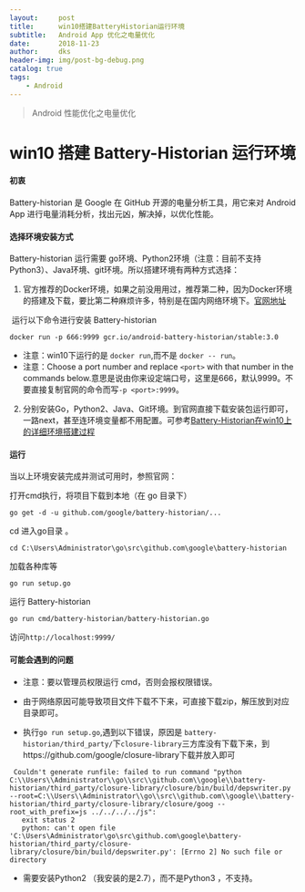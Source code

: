 ```yaml
---
layout:     post
title:      win10搭建BatteryHistorian运行环境
subtitle:   Android App 优化之电量优化
date:       2018-11-23
author:     dks
header-img: img/post-bg-debug.png
catalog: true
tags:
	- Android
---
```


> Android 性能优化之电量优化

# win10 搭建 Battery-Historian 运行环境

#### 初衷

 Battery-historian 是 Google 在 GitHub 开源的电量分析工具，用它来对 Android App 进行电量消耗分析，找出元凶，解决掉，以优化性能。

#### 选择环境安装方式

Battery-historian 运行需要 go环境、Python2环境（注意：目前不支持Python3）、Java环境、git环境。所以搭建环境有两种方式选择：

1. 官方推荐的Docker环境，如果之前没用用过，推荐第二种，因为Docker环境的搭建及下载，要比第二种麻烦许多，特别是在国内网络环境下。[官网地址](https://github.com/google/battery-historian)

​      运行以下命令进行安装 Battery-historian

```
docker run -p 666:9999 gcr.io/android-battery-historian/stable:3.0
```
- 注意：win10下运行的是 ```docker run```,而不是 ```docker -- run```。
- 注意：Choose a port number and replace `<port>` with that number in the commands below.意思是说由你来设定端口号，这里是666，默认9999。不要直接复制官网的命令而写``` -p <port>:9999 ```。

2. 分别安装Go，Python2、Java、Git环境。到官网直接下载安装包运行即可，一路next，甚至连环境变量都不用配置。可参考[Battery-Historian在win10上的详细环境搭建过程](https://blog.csdn.net/sinat_34937826/article/details/79909185)

#### 运行

当以上环境安装完成并测试可用时，参照官网：

打开cmd执行，将项目下载到本地（在 go 目录下）

```
go get -d -u github.com/google/battery-historian/...
```

cd 进入go目录 。

```
cd C:\Users\Administrator\go\src\github.com\google\battery-historian
```
加载各种库等

```
go run setup.go
```

运行 Battery-historian

```
go run cmd/battery-historian/battery-historian.go
```

访问```http://localhost:9999/```

#### 可能会遇到的问题

- 注意：要以管理员权限运行 cmd，否则会报权限错误。

- 由于网络原因可能导致项目文件下载不下来，可直接下载zip，解压放到对应目录即可。

- 执行```go run setup.go```,遇到以下错误，原因是 ```battery-historian/third_party/```下```closure-library```三方库没有下载下来，到https://github.com/google/closure-library下载并放入即可

 ```
  Couldn't generate runfile: failed to run command "python C:\\Users\\Administrator\\go\\src\\github.com\\google\\battery-historian/third_party/closure-library/closure/bin/build/depswriter.py --root=C:\\Users\\Administrator\\go\\src\\github.com\\google\\battery-historian/third_party/closure-library/closure/goog --root_with_prefix=js ../../../../js":
    exit status 2
    python: can't open file 'C:\Users\Administrator\go\src\github.com\google\battery-historian/third_party/closure-library/closure/bin/build/depswriter.py': [Errno 2] No such file or directory
 ```

- 需要安装Python2 （我安装的是2.7），而不是Python3 ，不支持。